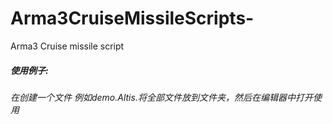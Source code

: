 # Arma3CruiseMissileScripts-
Arma3 Cruise missile script
##### 使用例子:
*在创建一个文件 例如demo.Altis.将全部文件放到文件夹，然后在编辑器中打开使用*
